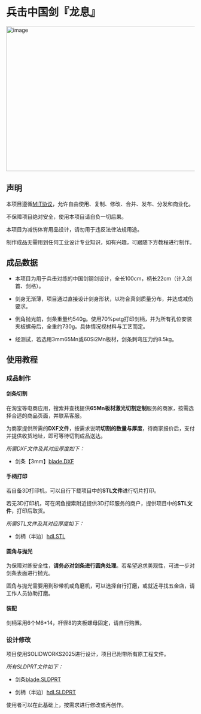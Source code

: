 # 兵击中国剑『龙息』

<img width="1242" height="387" alt="image" src="https://github.com/user-attachments/assets/ac6f77e1-8a33-4203-8cac-342b44d1a202" />

## 声明

本项目遵循[MIT协议](https://mitsloan.mit.edu/licensing)，允许自由使用、复制、修改、合并、发布、分发和商业化。

不保障项目绝对安全，使用本项目请自负一切后果。

本项目为减伤体育用品设计，请勿用于违反法律法规用途。

制作成品无需用到任何工业设计专业知识，如有兴趣，可跟随下方教程进行制作。

## 成品数据

- 本项目为用于兵击对练的中国剑钢剑设计，全长100cm，柄长22cm（计入剑首、剑格）。

- 剑身无渐薄，项目通过直接设计剑身形状，以符合真剑质量分布，并达成减伤要求。

- 倒角抛光前，剑条重量约540g。使用70%petg打印剑柄，并为所有孔位安装夹板螺母后，全重约730g。具体情况视材料与工艺而定。

- 经测试，若选用3mm65Mn或60Si2Mn板材，剑条刺弯压力约8.5kg。

## 使用教程

### 成品制作

#### 剑条切割

在淘宝等电商应用，搜索并查找提供**65Mn板材激光切割定制**服务的商家，按需选择合适的商品页面，并联系客服。

为商家提供所需的**DXF文件**，按需求说明**切割的数量与厚度**，待商家报价后，支付并提供收货地址，即可等待切割成品送达。

*所需DXF文件及其对应厚度如下：*

- 剑条【3mm】[blade.DXF](https://github.com/ColinCCCC/DragonBreath.Hema-Chinese-Sword/blob/main/blade.DXF)

#### 手柄打印

若自备3D打印机，可以自行下载项目中的**STL文件**进行切片打印。

若无3D打印机，可在闲鱼搜索附近提供3D打印服务的商户，提供项目中的**STL文件**，打印后取货。

*所需STL文件及其对应厚度如下：*

- 剑柄（半边）[hdl.STL](https://github.com/ColinCCCC/DragonBreath.Hema-Chinese-Sword/blob/main/hdl.STL)

#### 圆角与抛光

为保障对练安全性，**请务必对剑条进行圆角处理**。若希望追求美观性，可进一步对剑条表面进行抛光。

圆角与抛光需要用到砂带机或角磨机，可以选择自行打磨，或就近寻找五金店，请工作人员协助打磨。

#### 装配

剑柄采用6个M6*14，杆径8的夹板螺母固定，请自行购置。

### 设计修改

项目使用SOLIDWORKS2025进行设计，项目已附带所有原工程文件。

*所有SLDPRT文件如下：*

- 剑条[blade.SLDPRT](https://github.com/ColinCCCC/DragonBreath.Hema-Chinese-Sword/blob/main/blade.SLDPRT)

- 剑柄（半边）[hdl.SLDPRT](https://github.com/ColinCCCC/DragonBreath.Hema-Chinese-Sword/blob/main/hdl.SLDPRT)

使用者可以在此基础上，按需求进行修改或再创作。
